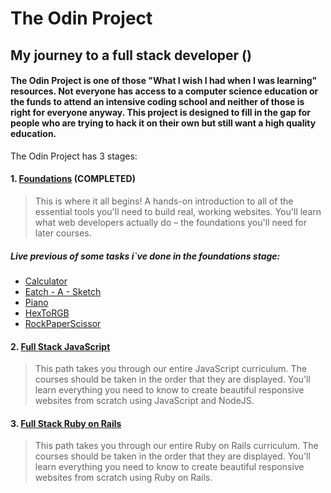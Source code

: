 # The Odin Project
## My journey to a full stack developer ()

####  The Odin Project is one of those "What I wish I had when I was learning" resources. Not everyone has access to a computer science education or the funds to attend an intensive coding school and neither of those is right for everyone anyway. This project is designed to fill in the gap for people who are trying to hack it on their own but still want a high quality education. 


The Odin Project has 3 stages:

#### 1. [Foundations](https://www.theodinproject.com/paths/foundations/courses/foundations)   __(COMPLETED)__

> This is where it all begins! A hands-on introduction to all of the essential tools you'll need to build real, working websites. You'll learn what web developers actually do – the foundations you'll need for later courses.

##### Live previous of some tasks i`ve done in the foundations stage:

- [Calculator](https://alinbibilica.github.io/theOdinProject_new/calc/)
- [Eatch - A - Sketch](https://alinbibilica.github.io/theOdinProject_new/eAs/)
- [Piano](https://alinbibilica.github.io/theOdinProject_new/drums/)
- [HexToRGB](https://alinbibilica.github.io/theOdinProject_new/hexRGB/)
- [RockPaperScissor](https://alinbibilica.github.io/theOdinProject_new/rockPaperScissors/)



#### 2. [Full Stack JavaScript](https://www.theodinproject.com/paths/full-stack-javascript)

> This path takes you through our entire JavaScript curriculum. The courses should be taken in the order that they are displayed. You'll learn everything you need to know to create beautiful responsive websites from scratch using JavaScript and NodeJS.  



#### 3. [Full Stack Ruby on Rails](https://www.theodinproject.com/paths/full-stack-ruby-on-rails)

> This path takes you through our entire Ruby on Rails curriculum. The courses should be taken in the order that they are displayed. You'll learn everything you need to know to create beautiful responsive websites from scratch using Ruby on Rails.